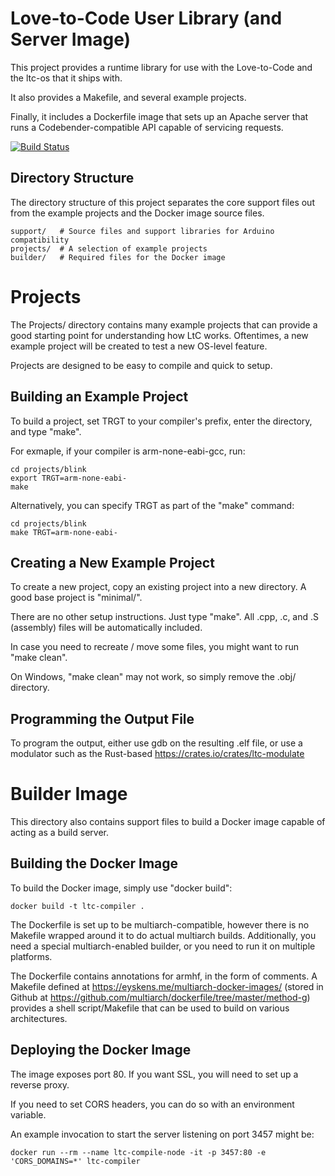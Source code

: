 Love-to-Code User Library (and Server Image)
=======================================================

This project provides a runtime library for use with the Love-to-Code and
the ltc-os that it ships with.

It also provides a Makefile, and several example projects.

Finally, it includes a Dockerfile image that sets up an Apache server that
runs a Codebender-compatible API capable of servicing requests.

[![Build Status](https://travis-ci.org/chibitronics/ltc-compiler-layer.svg?branch=master)](https://travis-ci.org/chibitronics/ltc-compiler-layer)

Directory Structure
-------------------

The directory structure of this project separates the core support files out
from the example projects and the Docker image source files.

    support/   # Source files and support libraries for Arduino compatibility
    projects/  # A selection of example projects
    builder/   # Required files for the Docker image

Projects
========

The Projects/ directory contains many example projects that can provide a good
starting point for understanding how LtC works.  Oftentimes, a new example
project will be created to test a new OS-level feature.

Projects are designed to be easy to compile and quick to setup.

Building an Example Project
---------------------------

To build a project, set TRGT to your compiler's prefix, enter the directory,
and type "make".

For exmaple, if your compiler is arm-none-eabi-gcc, run:

    cd projects/blink
    export TRGT=arm-none-eabi-
    make

Alternatively, you can specify TRGT as part of the "make" command:

    cd projects/blink
    make TRGT=arm-none-eabi-


Creating a New Example Project
------------------------------

To create a new project, copy an existing project into a new directory.  A
good base project is "minimal/".

There are no other setup instructions.  Just type "make".  All .cpp, .c, and .S
(assembly) files will be automatically included.

In case you need to recreate / move some files, you might want to run "make clean".

On Windows, "make clean" may not work, so simply remove the .obj/ directory.


Programming the Output File
---------------------------

To program the output, either use gdb on the resulting .elf file, or use a
modulator such as the Rust-based https://crates.io/crates/ltc-modulate


Builder Image
=============

This directory also contains support files to build a Docker image capable of
acting as a build server.

Building the Docker Image
-------------------------

To build the Docker image, simply use "docker build":

    docker build -t ltc-compiler .

The Dockerfile is set up to be multiarch-compatible, however there is no Makefile
wrapped around it to do actual multiarch builds.  Additionally, you need a special
multiarch-enabled builder, or you need to run it on multiple platforms.

The Dockerfile contains annotations for armhf, in the form of comments.  A Makefile
defined at https://eyskens.me/multiarch-docker-images/ (stored in Github at
https://github.com/multiarch/dockerfile/tree/master/method-g) provides a shell
script/Makefile that can be used to build on various architectures.

Deploying the Docker Image
--------------------------

The image exposes port 80.  If you want SSL, you will need to set up a reverse proxy.

If you need to set CORS headers, you can do so with an environment variable.

An example invocation to start the server listening on port 3457 might be:

    docker run --rm --name ltc-compile-node -it -p 3457:80 -e 'CORS_DOMAINS=*' ltc-compiler
